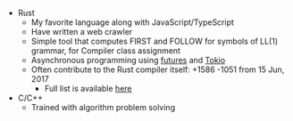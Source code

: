 * Rust
  - My favorite language along with JavaScript/TypeScript
  - Have written a web crawler
  - Simple tool that computes FIRST and FOLLOW for symbols of LL(1) grammar,
    for Compiler class assignment
  - Asynchronous programming using [futures] and [Tokio]
  - Often contribute to the Rust compiler itself: +1586 -1051 from 15 Jun, 2017
    * Full list is available [here][rust-contrib]
* C/C++
  - Trained with algorithm problem solving

[futures]: https://docs.rs/futures
[Tokio]: https://tokio.rs/
[rust-contrib]: https://github.com/rust-lang/rust/pulls?q=is%3Apr%20author%3Atirr-c
